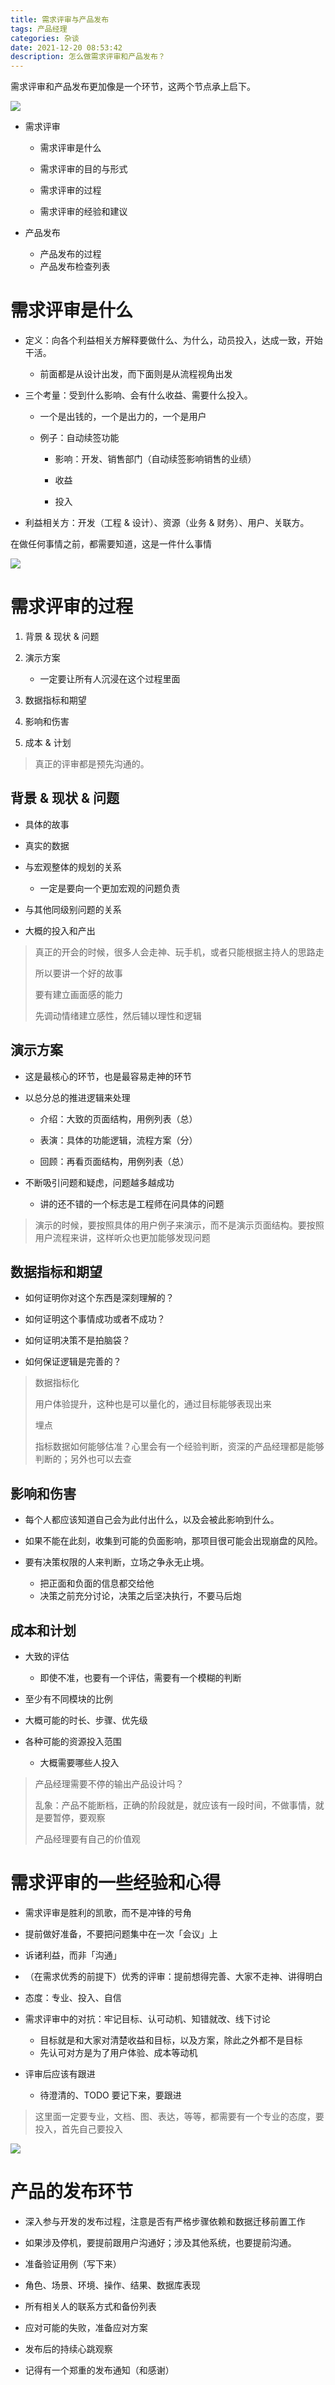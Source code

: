 ```yaml
---
title: 需求评审与产品发布
tags: 产品经理
categories: 杂谈
date: 2021-12-20 08:53:42
description: 怎么做需求评审和产品发布？
---
```


需求评审和产品发布更加像是一个环节，这两个节点承上启下。

![](https://s3plus.meituan.net/v1/mss_f32142e8d47149129e9550e929704625/yzz-test-image/20211220085650)

- 需求评审

  - 需求评审是什么
  - 需求评审的⽬的与形式

  - 需求评审的过程
  - 需求评审的经验和建议

- 产品发布

  - 产品发布的过程
  - 产品发布检查列表

# 需求评审是什么

- 定义：向各个利益相关⽅解释要做什么、为什么，动员投⼊，达成⼀致，开始⼲活。

  - 前面都是从设计出发，而下面则是从流程视角出发

- 三个考量：受到什么影响、会有什么收益、需要什么投⼊。

  - 一个是出钱的，一个是出力的，一个是用户
  - 例子：自动续签功能

    - 影响：开发、销售部门（自动续签影响销售的业绩）
    - 收益

    - 投入

- 利益相关⽅：开发（⼯程 & 设计）、资源（业务 & 财务）、⽤户、关联⽅。

在做任何事情之前，都需要知道，这是一件什么事情

![](https://s3plus.meituan.net/v1/mss_f32142e8d47149129e9550e929704625/yzz-test-image/20211220085704)

# 需求评审的过程

1. 背景 & 现状 & 问题

2. 演示⽅案
   - 一定要让所有人沉浸在这个过程里面

3. 数据指标和期望
4. 影响和伤害

5. 成本 & 计划

> 真正的评审都是预先沟通的。

## 背景 & 现状 & 问题

- 具体的故事
- 真实的数据

- 与宏观整体的规划的关系

  - 一定是要向一个更加宏观的问题负责

- 与其他同级别问题的关系
- ⼤概的投⼊和产出

> 真正的开会的时候，很多人会走神、玩手机，或者只能根据主持人的思路走
>
> 所以要讲一个好的故事
>
> 要有建立画面感的能力
>
> 先调动情绪建立感性，然后辅以理性和逻辑

## 演示⽅案

- 这是最核⼼的环节，也是最容易⾛神的环节
- 以总分总的推进逻辑来处理

  - 介绍：⼤致的⻚⾯结构，⽤例列表（总）
  - 表演：具体的功能逻辑，流程⽅案（分）

  - 回顾：再看⻚⾯结构，⽤例列表（总）

- 不断吸引问题和疑虑，问题越多越成功

  - 讲的还不错的一个标志是工程师在问具体的问题

> 演示的时候，要按照具体的用户例子来演示，而不是演示页面结构。要按照用户流程来讲，这样听众也更加能够发现问题

## 数据指标和期望

- 如何证明你对这个东⻄是深刻理解的？
- 如何证明这个事情成功或者不成功？

- 如何证明决策不是拍脑袋？
- 如何保证逻辑是完善的？

> 数据指标化
>
> 用户体验提升，这种也是可以量化的，通过目标能够表现出来
>
> 埋点
>
> 指标数据如何能够估准？心里会有一个经验判断，资深的产品经理都是能够判断的；另外也可以去查

## 影响和伤害

- 每个⼈都应该知道⾃⼰会为此付出什么，以及会被此影响到什么。
- 如果不能在此刻，收集到可能的负⾯影响，那项⽬很可能会出现崩盘的⻛险。

- 要有决策权限的⼈来判断，⽴场之争永⽆⽌境。

  - 把正面和负面的信息都交给他
  - 决策之前充分讨论，决策之后坚决执行，不要马后炮

## 成本和计划

- ⼤致的评估

  - 即使不准，也要有一个评估，需要有一个模糊的判断

- ⾄少有不同模块的⽐例
- ⼤概可能的时⻓、步骤、优先级

- 各种可能的资源投⼊范围

  - 大概需要哪些人投入

> 产品经理需要不停的输出产品设计吗？
>
> 乱象：产品不能断档，正确的阶段就是，就应该有一段时间，不做事情，就是要暂停，要观察
>
> 产品经理要有自己的价值观

# 需求评审的⼀些经验和⼼得

- 需求评审是胜利的凯歌，⽽不是冲锋的号⻆
- 提前做好准备，不要把问题集中在⼀次「会议」上

- 诉诸利益，⽽⾮「沟通」
- （在需求优秀的前提下）优秀的评审：提前想得完善、⼤家不⾛神、讲得明⽩

- 态度：专业、投⼊、⾃信
- 需求评审中的对抗：牢记⽬标、认可动机、知错就改、线下讨论

  - 目标就是和大家对清楚收益和目标，以及方案，除此之外都不是目标
  - 先认可对方是为了用户体验、成本等动机

- 评审后应该有跟进

  - 待澄清的、TODO 要记下来，要跟进

> 这里面一定要专业，文档、图、表达，等等，都需要有一个专业的态度，要投入，首先自己要投入

![](https://s3plus.meituan.net/v1/mss_f32142e8d47149129e9550e929704625/yzz-test-image/20211220094422)

# 产品的发布环节

- 深⼊参与开发的发布过程，注意是否有严格步骤依赖和数据迁移前置⼯作
- 如果涉及停机，要提前跟⽤户沟通好；涉及其他系统，也要提前沟通。

- 准备验证⽤例（写下来）
- ⻆⾊、场景、环境、操作、结果、数据库表现

- 所有相关⼈的联系⽅式和备份列表
- 应对可能的失败，准备应对⽅案

- 发布后的持续⼼跳观察
- 记得有⼀个郑重的发布通知（和感谢）

